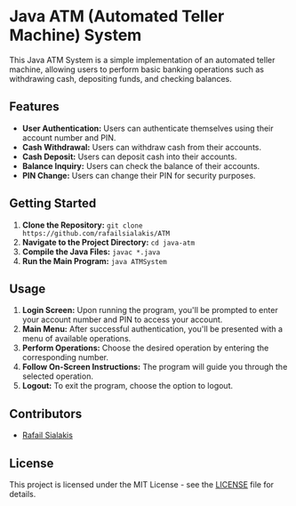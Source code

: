 <!DOCTYPE html>
<html lang="en">
<head>
    <meta charset="UTF-8">
    <meta name="viewport" content="width=device-width, initial-scale=1.0">
</head>
<body>
    <h1>Java ATM (Automated Teller Machine) System</h1>
    <p>This Java ATM System is a simple implementation of an automated teller machine, allowing users to perform basic banking operations such as withdrawing cash, depositing funds, and checking balances.</p>
    <h2>Features</h2>
    <ul>
        <li><strong>User Authentication:</strong> Users can authenticate themselves using their account number and PIN.</li>
        <li><strong>Cash Withdrawal:</strong> Users can withdraw cash from their accounts.</li>
        <li><strong>Cash Deposit:</strong> Users can deposit cash into their accounts.</li>
        <li><strong>Balance Inquiry:</strong> Users can check the balance of their accounts.</li>
        <li><strong>PIN Change:</strong> Users can change their PIN for security purposes.</li>
    </ul>
    <h2>Getting Started</h2>
    <ol>
        <li><strong>Clone the Repository:</strong> <code>git clone https://github.com/rafailsialakis/ATM</code></li>
        <li><strong>Navigate to the Project Directory:</strong> <code>cd java-atm</code></li>
        <li><strong>Compile the Java Files:</strong> <code>javac *.java</code></li>
        <li><strong>Run the Main Program:</strong> <code>java ATMSystem</code></li>
    </ol>
    <h2>Usage</h2>
    <ol>
        <li><strong>Login Screen:</strong> Upon running the program, you'll be prompted to enter your account number and PIN to access your account.</li>
        <li><strong>Main Menu:</strong> After successful authentication, you'll be presented with a menu of available operations.</li>
        <li><strong>Perform Operations:</strong> Choose the desired operation by entering the corresponding number.</li>
        <li><strong>Follow On-Screen Instructions:</strong> The program will guide you through the selected operation.</li>
        <li><strong>Logout:</strong> To exit the program, choose the option to logout.</li>
    </ol>
    <h2>Contributors</h2>
    <ul>
        <li><a href="https://github.com/rafailsialakis">Rafail Sialakis</a></li>
    </ul>
    <h2>License</h2>
    <p>This project is licensed under the MIT License - see the <a href="(https://github.com/rafailsialakis/ATM/blob/main/LICENCE">LICENSE</a> file for details.</p>
</body>
</html>

